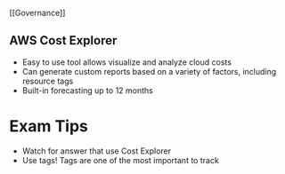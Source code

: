 [[Governance]]

## AWS Cost Explorer

- Easy to use tool allows visualize and analyze cloud costs
- Can generate custom reports based on a variety of factors, including resource tags
- Built-in forecasting up to 12 months


# Exam Tips

- Watch for answer that use Cost Explorer
- Use tags! Tags are one of the most important to track 